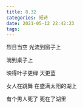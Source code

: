 ```yaml
---
title: 8.32
categories: 短诗
date: 2021-05-12 22:42:23
tags:
---
```


<!--more-->

烈日当空 光流到窗子上

淌到桌子上 

映得叶子更绿 天更蓝

女人在跳舞 在盛满太阳的湖上

有个男人死了 死在了湖里

